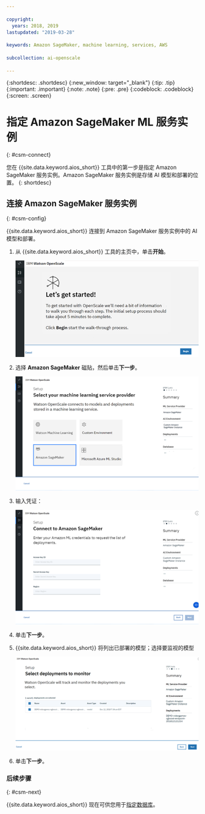 ```yaml
---

copyright:
  years: 2018, 2019
lastupdated: "2019-03-28"

keywords: Amazon SageMaker, machine learning, services, AWS

subcollection: ai-openscale

---
```


{:shortdesc: .shortdesc}
{:new_window: target="_blank"}
{:tip: .tip}
{:important: .important}
{:note: .note}
{:pre: .pre}
{:codeblock: .codeblock}
{:screen: .screen}

# 指定 Amazon SageMaker ML 服务实例
{: #csm-connect}

您在 {{site.data.keyword.aios_short}} 工具中的第一步是指定 Amazon SageMaker 服务实例。Amazon SageMaker 服务实例是存储 AI 模型和部署的位置。
{: shortdesc}

## 连接 Amazon SageMaker 服务实例
{: #csm-config}

{{site.data.keyword.aios_short}} 连接到 Amazon SageMaker 服务实例中的 AI 模型和部署。

1.  从 {{site.data.keyword.aios_short}} 工具的主页中，单击**开始**。

    ![主页](images/gs-config-start.png)

1.  选择 **Amazon SageMaker** 磁贴，然后单击**下一步**。

    ![选择 Amazon SageMaker 服务](images/connect-sage.png)

1.  输入凭证：

    ![输入 Amazon SageMaker 服务凭证](images/connect-sage-cred.png)

1.  单击**下一步**。

1.  {{site.data.keyword.aios_short}} 将列出已部署的模型；选择要监视的模型

    ![选择已部署的 Amazon SageMaker 模型](images/connect-sage-deploys.png)

1.  单击**下一步**。

### 后续步骤
{: #csm-next}

{{site.data.keyword.aios_short}} 现在可供您用于[指定数据库](/docs/services/ai-openscale?topic=ai-openscale-connect-db)。
